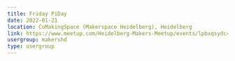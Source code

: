 ```yaml
---
title: Friday PiDay
date: 2022-01-21
location: CoMakingSpace (Makerspace Heidelberg), Heidelberg
link: https://www.meetup.com/Heidelberg-Makers-Meetup/events/lpbxqsydccbcc/
usergroup: makershd
type: usergroup
---
```

